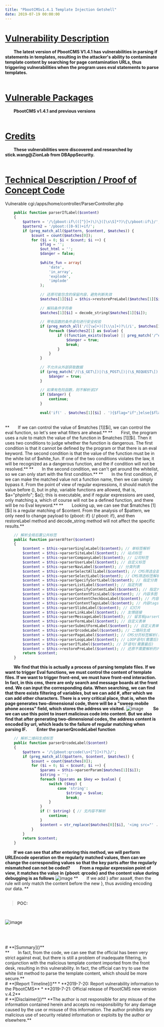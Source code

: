 ```yaml
---
title: "PbootCMSv1.4.1 Template Injection Getshell"
date: 2019-07-19 00:00:00
---
```

# **[Vulnerability Description]()**
  **&ensp;&ensp;&ensp;&ensp;The latest version of PbootCMS V1.4.1 has vulnerabilities in parsing if statements in templates, resulting in the attacker's ability to contaminate template content by searching for page contamination URLs, thus triggering vulnerabilities when the program uses eval statements to parse templates.**
<BR><BR>
# **[Vulnerable Packages]()**
**&ensp;&ensp;&ensp;&ensp;PbootCMS v1.4.1 and previous versions**
<BR><BR>
# **[Credits]()**
**&ensp;&ensp;&ensp;&ensp;These vulnerabilities were discovered and researched by stick.wang@ZionLab from DBAppSecurity.**
<BR><BR>
# **[Technical Description / Proof of Concept Code]()**

Vulnerable cgi:/apps/home/controller/ParserController.php

```php
    public function parserIfLabel($content)
    {
        $pattern = '/\{pboot:if\(([^}]+)\)\}([\s\S]*?)\{\/pboot:if\}/';
        $pattern2 = '/pboot:([0-9])+if/';
        if (preg_match_all($pattern, $content, $matches)) {
            $count = count($matches[0]);
            for ($i = 0; $i < $count; $i ++) {
                $flag = '';
                $out_html = '';
                $danger = false;
                
                $white_fun = array(
                    'date',
                    'in_array',
                    'explode',
                    'implode'
                );
                
                // 还原可能包含的保留内容，避免判断失效
                $matches[1][$i] = $this->restorePreLabel($matches[1][$i]);
                
                // 解码条件字符串
                $matches[1][$i] = decode_string($matches[1][$i]);
                
                // 带有函数的条件语句进行安全校验
                if (preg_match_all('/([\w]+)([\\\s]+)?\(/i', $matches[1][$i], $matches2)) {
                    foreach ($matches2[1] as $value) {
                        if ((function_exists($value) || preg_match('/^eval$/i', $value)) && ! in_array($value, $white_fun)) {
                            $danger = true;
                            break;
                        }
                    }
                }
                
                // 不允许从外部获取数据
                if (preg_match('/(\$_GET\[)|(\$_POST\[)|(\$_REQUEST\[)|(\$_COOKIE\[)|(\$_SESSION\[)/i', $matches[1][$i])) {
                    $danger = true;
                }
                
                // 如果有危险函数，则不解析该IF
                if ($danger) {
                    continue;
                }
                
                eval('if(' . $matches[1][$i] . '){$flag="if";}else{$flag="else";}');
```
<BR>
**&ensp;&ensp;&ensp;&ensp;If we can control the value of $matches [1][$i], we can control the eval function, so let's see what filters are ahead.**
**&ensp;&ensp;&ensp;&ensp;First, the program uses a rule to match the value of the function in $matches [1][$i]. Then it uses two conditions to judge whether the function is dangerous. The first condition is that it cannot be defined by the program or that there is an eval keyword. The second condition is that the value of the function must be in the white list of $white_fun. If one of the two conditions violates the law, it will be recognized as a dangerous function, and the if condition will not be resolved.**
**&ensp;&ensp;&ensp;&ensp;In the second condition, we can't get around the whitelist, so we can only start with the first condition.**
**&ensp;&ensp;&ensp;&ensp;In the first condition, if we can make the matched value not a function name, then we can simply bypass it. From the point of view of regular expressions, it should match the value before (), but in php, variable functions are allowed, that is, $a="phpinfo"; $a(); this is executable, and if regular expressions are used, only matching a, which of course will not be a defined function, and there will be no Eval keyword.**
**&ensp;&ensp;&ensp;&ensp;Looking up, we can see that $matches [1] [$i] is a regular matching of $content. From the analysis of $pattern, we only need to change payload to {pboot: if} {/ pboot: if}, and then restoreLabel method and decode_string method will not affect the specific results.**

``` php
    // 解析全局后置公共标签
    public function parserAfter($content)
    {
        $content = $this->parserSingleLabel($content); // 单标签解析
        $content = $this->parserSiteLabel($content); // 站点标签
        $content = $this->parserCompanyLabel($content); // 公司标签
        $content = $this->parserUserLabel($content); // 自定义标签
        $content = $this->parserNavLabel($content); // 分类列表
        $content = $this->parserSelectAllLabel($content); // CMS筛选全部标签解析
        $content = $this->parserSelectLabel($content); // CMS筛选标签解析
        $content = $this->parserSpecifySortLabel($content); // 指定分类
        $content = $this->parserListLabel($content); // 指定列表
        $content = $this->parserSpecifyContentLabel($content); // 指定内容
        $content = $this->parserContentPicsLabel($content); // 内容多图
        $content = $this->parserContentCheckboxLabel($content); // 内容多选调取
        $content = $this->parserContentTagsLabel($content); // 内容tags调取
        $content = $this->parserSlideLabel($content); // 幻灯片
        $content = $this->parserLinkLabel($content); // 友情链接
        $content = $this->parserMessageLabel($content); // 留言板parserQrcodeLabel
        $content = $this->parserFormLabel($content); // 自定义表单
        $content = $this->parserSubmitFormLabel($content); // 自定义表单提交
        $content = $this->parserQrcodeLabel($content); // 二维码生成
        $content = $this->parserPageLabel($content); // CMS分页标签解析(需置后)
        $content = $this->parserLoopLabel($content); // LOOP语句(需置后)
        $content = $this->parserIfLabel($content); // IF语句(需置最后)
        $content = $this->restorePreLabel($content); // 还原不需要解析的内容
        return $content;
    }
```
**&ensp;&ensp;&ensp;&ensp;We find that this is actually a process of parsing template files. If we want to trigger Eval functions, we must control the content of template files. If we want to trigger front-end, we must have front-end interaction. In fact, in this cms, there are only search and message boards at the front end. We can input the corresponding data. When searching, we can find that there exists filtering of variables, but we can add #, after which we can add other characters. There is a very critical place, that is, when the page generates two-dimensional code, there will be a "sweep mobile phone access" field, which stores the address we visited.**
![image](https://user-images.githubusercontent.com/23732739/62594293-a7f35900-b90c-11e9-9098-37f054bbe7b9.png)
**&ensp;&ensp;&ensp;&ensp;So we can use this point to insert malicious code into content. But we also find that after generating two-dimensional codes, the address content is encoded by url, which leads to the failure of regular matching when parsing IF.**
**&ensp;&ensp;&ensp;&ensp;Enter the parserQrcodeLabel function**

``` php
    // 解析二维码生成标签
    public function parserQrcodeLabel($content)
    {
        $pattern = '/\{pboot:qrcode(\s+[^}]+)?\}/';
        if (preg_match_all($pattern, $content, $matches)) {
            $count = count($matches[0]);
            for ($i = 0; $i < $count; $i ++) {
                $params = $this->parserParam($matches[1][$i]);
                $string = '';
                foreach ($params as $key => $value) {
                    switch ($key) {
                        case 'string':
                            $string = $value;
                            break;
                    }
                }
                if (! $string) { // 无内容不解析
                    continue;
                }
                $content = str_replace($matches[0][$i], '<img src="' . CORE_DIR . '/qrcode.php?string=' . urlencode($string) . '" class="qrcode" alt="二维码">', $content);
            }
        }
        return $content;
    }
```
**&ensp;&ensp;&ensp;&ensp;If we can see that after entering this method, we will perform URLEncode operation on the regularly matched values, then can we change the corresponding values so that the key parts after the regularly mismatched can not be coded?**
**&ensp;&ensp;&ensp;&ensp;From a regular expression point of view, it matches the value in {pboot: qrcode} and the content value during debugging is as follows**
![image](https://user-images.githubusercontent.com/23732739/62594328-ceb18f80-b90c-11e9-993a-53d80592a003.png)
**&ensp;&ensp;&ensp;&ensp;If we add } after aaaa#, then the rule will only match the content before the new }, thus avoiding encoding our data.
**
<br>
<br>
> **POC:**
<br>

![image](https://user-images.githubusercontent.com/23732739/62593942-47afe780-b90b-11e9-9487-f5e16c52c851.png)

<BR>
<BR>
<BR>
# **[Summary]()**<br>
**&ensp;&ensp;&ensp;&ensp;In fact, from the code, we can see that the official has been very strict against eval, but there is still a problem of inadequate filtering, in conjunction with the malicious template content imported from the front desk, resulting in this vulnerability. In fact, the official can try to use the white list method to parse the template content, which should be more secure.**

<BR>
# **[Report Timeline]()**
* **2019-7-20: Report vulnerability information to the PbootCMS**
* **2019-7-21: Official release of PbootCMS new version v.4.2**

<BR>
# **[Disclaimer]()**                                        
**The author is not responsible for any misuse of the information contained herein and accepts no responsibility for any damage caused by the use or misuse of this information. The author prohibits any malicious use of security related information or exploits by the author or elsewhere.**